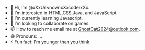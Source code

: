 - 👋 Hi, I’m @xXxUnknownxXxcoderxXx.
- 👀 I’m interested in HTML,CSS,Java, and JavaScript.
- 🌱 I’m currently learning Javascript.
- 💞️ I’m looking to collaborate on games.
- 📫 How to reach me email me at GhostCat2024@outlook.com.
- 😄 Pronouns: ...
- ⚡ Fun fact: I'm younger than you think.

<!---
xXxUnknownxXxcoderxXx/xXxUnknownxXxcoderxXx is a ✨ special ✨ repository because its `README.md` (this file) appears on your GitHub profile.
You can click the Preview link to take a look at your changes.
--->
